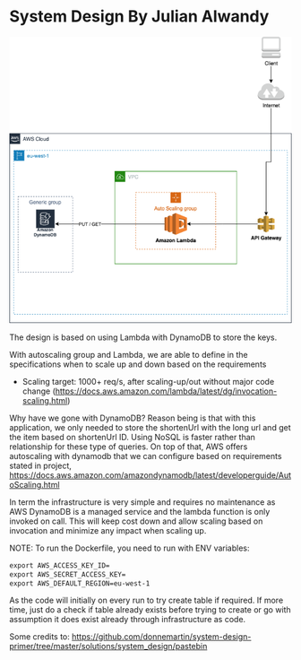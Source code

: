 # System Design By Julian Alwandy

![Image of Infrastructure idea](https://github.com/Alwandy/system-design/blob/master/infrastructure.png?raw=true)


The design is based on using Lambda with DynamoDB to store the keys. 

With autoscaling group and Lambda, we are able to define in the specifications when to scale up and down based on the requirements 
- Scaling target: 1000+ req/s, after scaling-up/out without major code change (https://docs.aws.amazon.com/lambda/latest/dg/invocation-scaling.html) 

Why have we gone with DynamoDB? 
Reason being is that with this application, we only needed to store the shortenUrl with the long url and get the item based on shortenUrl ID. Using NoSQL is faster rather than relationship for these type of queries. On top of that, AWS offers autoscaling with dynamodb that we can configure based on requirements stated in project, https://docs.aws.amazon.com/amazondynamodb/latest/developerguide/AutoScaling.html 

In term the infrastructure is very simple and requires no maintenance as AWS DynamoDB is a managed service and the lambda function is only invoked on call. This will keep cost down and allow scaling based on invocation and minimize any impact when scaling up. 

NOTE: 
To run the Dockerfile, you need to run with ENV variables:
```
export AWS_ACCESS_KEY_ID=
export AWS_SECRET_ACCESS_KEY=
export AWS_DEFAULT_REGION=eu-west-1
``` 
As the code will initially on every run to try create table if required. If more time, just do a check if table already exists before trying to create or go with assumption it does exist already through infrastructure as code. 


Some credits to: https://github.com/donnemartin/system-design-primer/tree/master/solutions/system_design/pastebin 